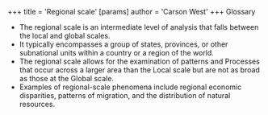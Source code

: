 +++
 title = 'Regional scale'
[params]
	author = 'Carson West'
+++
 Glossary


- The regional scale is an intermediate level of analysis that falls between the local and global scales.
- It typically encompasses a group of states, provinces, or other subnational units within a country or a region of the world.
- The regional scale allows for the examination of patterns and Processes that occur across a larger area than the Local scale but are not as broad as those at the Global scale.
- Examples of regional-scale phenomena include regional economic disparities, patterns of migration, and the distribution of natural resources.